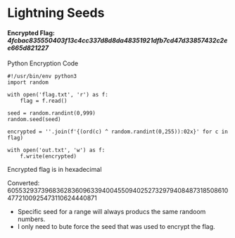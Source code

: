 # Lightning Seeds
#### Encrypted Flag: *4fcbac835550403f13c4cc337d8d8da48351921dfb7cd47d33857432c2ee665d821227*

Python Encryption Code
~~~
#!/usr/bin/env python3
import random

with open('flag.txt', 'r') as f:
    flag = f.read()

seed = random.randint(0,999)
random.seed(seed)

encrypted = ''.join(f'{(ord(c) ^ random.randint(0,255)):02x}' for c in flag)

with open('out.txt', 'w') as f:
    f.write(encrypted)
~~~
Encrypted flag is in hexadecimal

Converted: 605532937396836283609633940045509402527329794084873185086104772100925473110624440871

- Specific seed for a range will always producs the same randoom numbers. 
- I only need to bute force the seed that was used to encrypt the flag.

